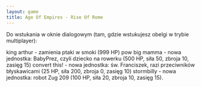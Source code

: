 ```yaml
---
layout: game
title: Age Of Empires - Rise Of Rome
---
```


Do wstukania w oknie dialogowym (tam, gdzie wstukujesz obelgi
w trybie multiplayer):

king arthur 	- zamienia ptaki w smoki (999 HP)
pow big mamma	- nowa jednostka: BabyPrez, czyli dziecko na 
rowerku
                	  (500 HP, siła 50, zbroja 10, zasięg 15)
convert this! 	- nowa jednostka: św. Franciszek, razi 
przeciwników
                	  błyskawicami (25 HP, siła 200, zbroja 0, zasięg 
10)
stormbilly 	- nowa jednostka: robot Zug 209 (100 HP, siła 20,
                	  zbroja 10, zasięg 15).
